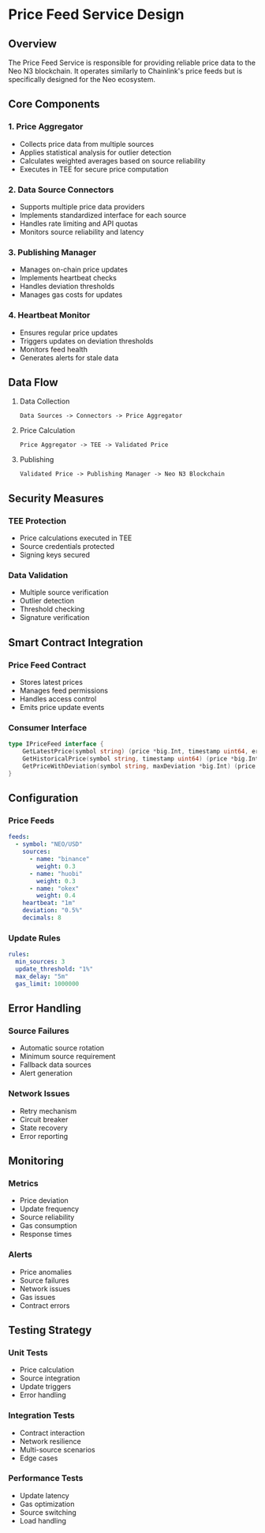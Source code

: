 # Price Feed Service Design

## Overview
The Price Feed Service is responsible for providing reliable price data to the Neo N3 blockchain. It operates similarly to Chainlink's price feeds but is specifically designed for the Neo ecosystem.

## Core Components

### 1. Price Aggregator
- Collects price data from multiple sources
- Applies statistical analysis for outlier detection
- Calculates weighted averages based on source reliability
- Executes in TEE for secure price computation

### 2. Data Source Connectors
- Supports multiple price data providers
- Implements standardized interface for each source
- Handles rate limiting and API quotas
- Monitors source reliability and latency

### 3. Publishing Manager
- Manages on-chain price updates
- Implements heartbeat checks
- Handles deviation thresholds
- Manages gas costs for updates

### 4. Heartbeat Monitor
- Ensures regular price updates
- Triggers updates on deviation thresholds
- Monitors feed health
- Generates alerts for stale data

## Data Flow

1. Data Collection
   ```
   Data Sources -> Connectors -> Price Aggregator
   ```

2. Price Calculation
   ```
   Price Aggregator -> TEE -> Validated Price
   ```

3. Publishing
   ```
   Validated Price -> Publishing Manager -> Neo N3 Blockchain
   ```

## Security Measures

### TEE Protection
- Price calculations executed in TEE
- Source credentials protected
- Signing keys secured

### Data Validation
- Multiple source verification
- Outlier detection
- Threshold checking
- Signature verification

## Smart Contract Integration

### Price Feed Contract
- Stores latest prices
- Manages feed permissions
- Handles access control
- Emits price update events

### Consumer Interface
```go
type IPriceFeed interface {
    GetLatestPrice(symbol string) (price *big.Int, timestamp uint64, err error)
    GetHistoricalPrice(symbol string, timestamp uint64) (price *big.Int, err error)
    GetPriceWithDeviation(symbol string, maxDeviation *big.Int) (price *big.Int, timestamp uint64, err error)
}
```

## Configuration

### Price Feeds
```yaml
feeds:
  - symbol: "NEO/USD"
    sources:
      - name: "binance"
        weight: 0.3
      - name: "huobi"
        weight: 0.3
      - name: "okex"
        weight: 0.4
    heartbeat: "1m"
    deviation: "0.5%"
    decimals: 8
```

### Update Rules
```yaml
rules:
  min_sources: 3
  update_threshold: "1%"
  max_delay: "5m"
  gas_limit: 1000000
```

## Error Handling

### Source Failures
- Automatic source rotation
- Minimum source requirement
- Fallback data sources
- Alert generation

### Network Issues
- Retry mechanism
- Circuit breaker
- State recovery
- Error reporting

## Monitoring

### Metrics
- Price deviation
- Update frequency
- Source reliability
- Gas consumption
- Response times

### Alerts
- Price anomalies
- Source failures
- Network issues
- Gas issues
- Contract errors

## Testing Strategy

### Unit Tests
- Price calculation
- Source integration
- Update triggers
- Error handling

### Integration Tests
- Contract interaction
- Network resilience
- Multi-source scenarios
- Edge cases

### Performance Tests
- Update latency
- Gas optimization
- Source switching
- Load handling
